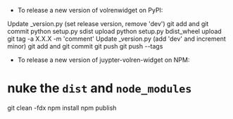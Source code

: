 - To release a new version of volrenwidget on PyPI:

Update _version.py (set release version, remove 'dev')
git add and git commit
python setup.py sdist upload
python setup.py bdist_wheel upload
git tag -a X.X.X -m 'comment'
Update _version.py (add 'dev' and increment minor)
git add and git commit
git push
git push --tags

- To release a new version of juypter-volren-widget on NPM:

# nuke the  `dist` and `node_modules`
git clean -fdx
npm install
npm publish
